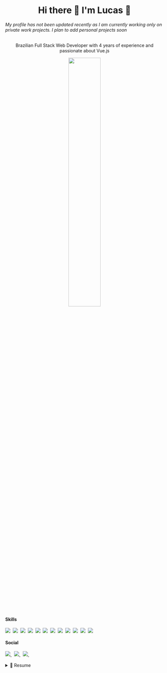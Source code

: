 <h1 align='center'>
   Hi there 👋 I'm Lucas 🏢
</h1>

###### My profile has not been updated recently as I am currently working only on private work projects. I plan to add personal projects soon

<p align='center'>
  Brazilian Full Stack Web Developer with 4 years of experience and passionate about Vue.js
</p>

<p align='center'>
  <img src="https://github-readme-stats.vercel.app/api?username=hollycreep&show_icons=true&count_private=true&theme=dark" width="45%">
</p>

#### Skills

<div>
<img src="https://img.shields.io/badge/Vue.js-35495E?style=for-the-badge&logo=vuedotjs&logoColor=4FC08D" />&nbsp;  
<img src="https://img.shields.io/badge/Nuxt-002E3B?style=for-the-badge&logo=nuxtdotjs&logoColor=#00DC82" />&nbsp;
<img src="https://img.shields.io/badge/Vuetify-1867C0?style=for-the-badge&logo=vuetify&logoColor=AEDDFF"/>&nbsp; 
<img src="https://img.shields.io/badge/TypeScript-007ACC?style=for-the-badge&logo=typescript&logoColor=white" />&nbsp;  
<img src="https://img.shields.io/badge/JavaScript-F7DF1E?style=for-the-badge&logo=javascript&logoColor=black" />&nbsp;  
<img src="https://img.shields.io/badge/PHP-777BB4?style=for-the-badge&logo=php&logoColor=white" />&nbsp;  
<img src="https://img.shields.io/badge/Sass-CC6699?style=for-the-badge&logo=sass&logoColor=white" />&nbsp;  
<img src="https://img.shields.io/badge/CSS3-1572B6?style=for-the-badge&logo=css3&logoColor=white" />&nbsp;  
<img src="https://img.shields.io/badge/HTML5-E34F26?style=for-the-badge&logo=html5&logoColor=white" />&nbsp;  
<img src="https://img.shields.io/badge/Node.js-339933?style=for-the-badge&logo=nodedotjs&logoColor=white" />&nbsp;  
<img src="https://img.shields.io/badge/GraphQl-E10098?style=for-the-badge&logo=graphql&logoColor=white" />&nbsp;  
<img src="https://img.shields.io/badge/MySQL-00000F?style=for-the-badge&logo=mysql&logoColor=white" />&nbsp;  
</div>

#### Social

<div>  
  <a href="https://www.linkedin.com/in/lucasferreirarm/">
    <img src="https://img.shields.io/badge/linkedin-%230077B5.svg?&style=for-the-badge&logo=linkedin&logoColor=white" />
  </a>&nbsp;  
  <a href="https://stackoverflow.com/users/11437170/lucas-ferreira">
    <img src="https://img.shields.io/badge/-Stackoverflow-FE7A16?style=for-the-badge&logo=stack-overflow&logoColor=white" />
  </a>&nbsp;  
  <a href='mailto:lucasferreirarm@gmail.com'>
    <img src="https://img.shields.io/badge/Gmail-D14836?style=for-the-badge&logo=gmail&logoColor=white" />
  </a>&nbsp;  
</div>

</br>
<details>
  <summary>📃 Resume</summary>

### Education

- 📖 **Computer Science Degree**\
  📆 2015 - 2018\
  📍 **UNIFOR** - Formiga, Brazil

### Experience

- 🏢 **Odontoprev**\
  📆 Dec/2021 - moment\
  📍 HomeOffice
  <p align='center'>
    <img src="https://img.shields.io/badge/Vue.js-35495E?logo=vuedotjs&logoColor=4FC08D" />
    <img src="https://img.shields.io/badge/Nuxt-002E3B?&logo=nuxtdotjs&logoColor=#00DC82" />
    <img src="https://img.shields.io/badge/JavaScript-F7DF1E?logo=javascript&logoColor=black" />
    <img src="https://img.shields.io/badge/TypeScript-007ACC?logo=typescript&logoColor=white" />
    <img src="https://img.shields.io/badge/CSS3-1572B6?logo=css3&logoColor=white" />
    <img src="https://img.shields.io/badge/HTML5-E34F26?logo=html5&logoColor=white" />
    <img src="https://img.shields.io/badge/Sass-CC6699?logo=sass&logoColor=white" />
  </p>

- 🏢 **Skedway**\
  📆 Oct/2021 - moment\
  📍 HomeOffice
  <p align='center'>
    <img src="https://img.shields.io/badge/Vue.js-35495E?logo=vuedotjs&logoColor=4FC08D" />
    <img src="https://img.shields.io/badge/Nuxt-002E3B?&logo=nuxtdotjs&logoColor=#00DC82" />
    <img src="https://img.shields.io/badge/JavaScript-F7DF1E?logo=javascript&logoColor=black" />
    <img src="https://img.shields.io/badge/PHP-777BB4?logo=php&logoColor=white" />
    <img src="https://img.shields.io/badge/CSS3-1572B6?logo=css3&logoColor=white" />
    <img src="https://img.shields.io/badge/HTML5-E34F26?logo=html5&logoColor=white" />
    <img src="https://img.shields.io/badge/Sass-CC6699?logo=sass&logoColor=white" />
    <img src="https://img.shields.io/badge/MySQL-00000F?logo=mysql&logoColor=white" />
  </p>

- 🏢 **SolarView**\
  📆 Oct/2021 - moment\
  📍 HomeOffice
  <p align='center'>
    <img src="https://img.shields.io/badge/Vue.js-35495E?logo=vuedotjs&logoColor=4FC08D" />
    <img src="https://img.shields.io/badge/JavaScript-F7DF1E?logo=javascript&logoColor=black" />
    <img src="https://img.shields.io/badge/TypeScript-007ACC?logo=typescript&logoColor=white" />
    <img src="https://img.shields.io/badge/Node.js-339933?logo=nodedotjs&logoColor=white" />
    <img src="https://img.shields.io/badge/GraphQl-E10098?logo=graphql&logoColor=white" />
    <img src="https://img.shields.io/badge/CSS3-1572B6?logo=css3&logoColor=white" />
    <img src="https://img.shields.io/badge/HTML5-E34F26?logo=html5&logoColor=white" />
    <img src="https://img.shields.io/badge/Sass-CC6699?logo=sass&logoColor=white" />
    <img src="https://img.shields.io/badge/MySQL-00000F?logo=mysql&logoColor=white" />
  </p>

- 🏢 **MobileStock**\
   📆 Apr/2020 - Oct/2020\
   📍 Nova Serrana/MG, Brazil
  <p align='center'>
    <img src="https://img.shields.io/badge/Vue.js-35495E?logo=vuedotjs&logoColor=4FC08D" />
    <img src="https://img.shields.io/badge/JavaScript-F7DF1E?logo=javascript&logoColor=black" />
    <img src="https://img.shields.io/badge/PHP-777BB4?logo=php&logoColor=white" />
    <img src="https://img.shields.io/badge/CSS3-1572B6?logo=css3&logoColor=white" />
    <img src="https://img.shields.io/badge/HTML5-E34F26?logo=html5&logoColor=white" />
    <img src="https://img.shields.io/badge/jQuery-0769AD?logo=jquery&logoColor=white" />
    <img src="https://img.shields.io/badge/Bootstrap-563D7C?logo=bootstrap&logoColor=white" />
    <img src="https://img.shields.io/badge/MySQL-00000F?logo=mysql&logoColor=white" />
  </p>

- 🏢 **TrackerUp**\
   📆 Mar/2019 - Apr/2020\
   📍 Formiga/MG, Brazil
  <p align='center'>
    <img src="https://img.shields.io/badge/Vue.js-35495E?logo=vuedotjs&logoColor=4FC08D" />
    <img src="https://img.shields.io/badge/JavaScript-F7DF1E?logo=javascript&logoColor=black" />
    <img src="https://img.shields.io/badge/PHP-777BB4?logo=php&logoColor=white" />
    <img src="https://img.shields.io/badge/CSS3-1572B6?logo=css3&logoColor=white" />
    <img src="https://img.shields.io/badge/HTML5-E34F26?logo=html5&logoColor=white" />
    <img src="https://img.shields.io/badge/Sass-CC6699?logo=sass&logoColor=white" />
    <img src="https://img.shields.io/badge/jQuery-0769AD?logo=jquery&logoColor=white" />
    <img src="https://img.shields.io/badge/Cordova-35434F?logo=apache-cordova&logoColor=E8E8E8" />
    <img src="https://img.shields.io/badge/MySQL-00000F?logo=mysql&logoColor=white" />
  </p>

</details>
